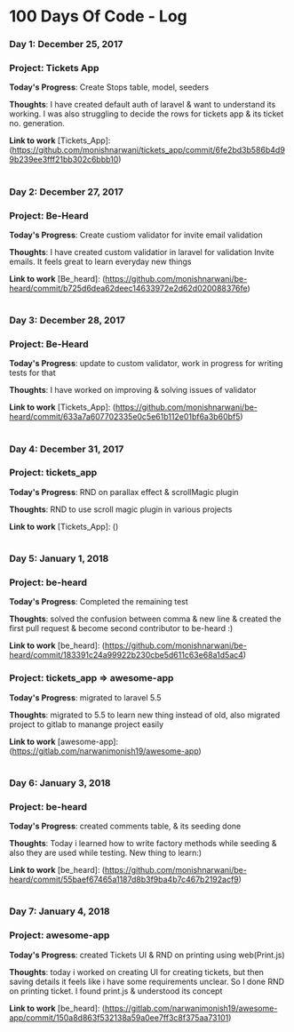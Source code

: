 # 100 Days Of Code - Log

### Day 1: December 25, 2017 

### Project: Tickets App
**Today's Progress**: Create Stops table, model, seeders

**Thoughts**: I have created default auth of laravel & want to understand its working. I was also struggling to decide the rows for tickets app & its ticket no. generation.

**Link to work** [Tickets_App]: (https://github.com/monishnarwani/tickets_app/commit/6fe2bd3b586b4d99b239ee3fff21bb302c6bbb10)

#


### Day 2: December 27, 2017 

### Project: Be-Heard
**Today's Progress**: Create custiom validator for invite email validation

**Thoughts**: I have created custom validatior in laravel for validation Invite emails. It feels great to learn everyday new things

**Link to work** [Be_heard]: (https://github.com/monishnarwani/be-heard/commit/b725d6dea62deec14633972e2d62d020088376fe)

#

### Day 3: December 28, 2017 

### Project: Be-Heard
**Today's Progress**: update to custom validator, work in progress for writing tests for that

**Thoughts**: I have worked on improving & solving issues of validator

**Link to work** [Tickets_App]: (https://github.com/monishnarwani/be-heard/commit/633a7a607702335e0c5e61b112e01bf6a3b60bf5)

#

### Day 4: December 31, 2017 

### Project: tickets_app
**Today's Progress**: RND on parallax effect & scrollMagic plugin

**Thoughts**: RND to use scroll magic plugin in various projects 

**Link to work** [Tickets_App]: ()

#


### Day 5: January 1, 2018

### Project: be-heard
**Today's Progress**: Completed the remaining test

**Thoughts**: solved the confusion between comma & new line & created the first pull request & become second contributor to be-heard :) 

**Link to work** [be_heard]: (https://github.com/monishnarwani/be-heard/commit/183391c24a99922b230cbe5d611c63e68a1d5ac4)


### Project: tickets_app => awesome-app
**Today's Progress**: migrated to laravel 5.5  

**Thoughts**: migrated to 5.5 to learn new thing instead of old, also migrated project to gitlab to manange project easily 

**Link to work** [awesome-app]: (https://gitlab.com/narwanimonish19/awesome-app)

#

### Day 6: January 3, 2018

### Project: be-heard
**Today's Progress**: created comments table, & its seeding done

**Thoughts**: Today i learned how to write factory methods while seeding & also they are used while testing. New thing to learn:)

**Link to work** [be_heard]: (https://github.com/monishnarwani/be-heard/commit/55baef67465a1187d8b3f9ba4b7c467b2192acf9)


#

### Day 7: January 4, 2018

### Project: awesome-app
**Today's Progress**: created Tickets UI & RND on printing using web(Print.js)

**Thoughts**: today i worked on creating UI for creating tickets, but then saving details it feels like i have some requirements unclear. So I done RND on printing ticket. I found print.js & understood its concept

**Link to work** [be_heard]: (https://gitlab.com/narwanimonish19/awesome-app/commit/150a8d863f532138a59a0ee7ff3c8f375aa73101)


#
